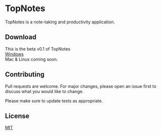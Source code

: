 # TopNotes

TopNotes is a note-taking and productivity application.

## Download
This is the beta v0.1 of TopNotes  
[Windows](https://google.com)  
Mac & Linux coming soon.

## Contributing
Pull requests are welcome. For major changes, please open an issue first to discuss what you would like to change.

Please make sure to update tests as appropriate.

## License
[MIT](https://choosealicense.com/licenses/mit/)
